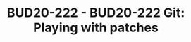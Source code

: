 ---
categories:
- bud20
description: Share Git tricks which can make working with Git more efficient
image:
  featured: 'true'
  path: https://static.linaro.org/connect/bud20/images/BUD20-222.png
session_id: BUD20-222
session_speakers:
- speaker_bio: PMWG engineer with 14+ yrs of experience with Linux Kernel programming.
  speaker_company: Linaro
  speaker_image: http://avatars.sched.co/1/f9/7235021/avatar.jpg.320x320px.jpg?46d
  speaker_name: Viresh Kumar
  speaker_position: Engineer
  speaker_role: attendee, speaker
session_track: Open Source Development
tag: session
tags: Open Source Development
title: 'BUD20-222 - BUD20-222 Git: Playing with patches'
---